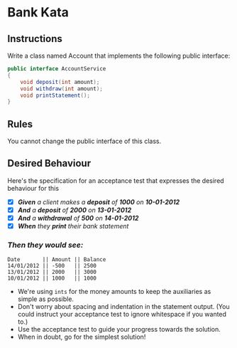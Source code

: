# Bank Kata
## Instructions
Write a class named Account that implements the following public interface:

``` csharp
public interface AccountService
{
    void deposit(int amount);
    void withdraw(int amount); 
    void printStatement();
}
```
## Rules
You cannot change the public interface of this class.
## Desired Behaviour
Here's the specification for an acceptance test that expresses the desired behaviour for this

- [x] _**Given** a client makes a **deposit** of **1000** on **10-01-2012**_
- [x] _**And** a **deposit** of **2000** on **13-01-2012**_
- [x] _**And** a **withdrawal** of **500** on **14-01-2012**_
- [x] _**When** they **print** their bank statement_
### _**Then** they would see:_
```
Date       || Amount || Balance
14/01/2012 || -500   || 2500
13/01/2012 || 2000   || 3000
10/01/2012 || 1000   || 1000
```

* We're using `ints` for the money amounts to keep the auxiliaries as simple as possible.
* Don't worry about spacing and indentation in the statement output. (You could instruct your acceptance test to ignore whitespace if you wanted to.)
* Use the acceptance test to guide your progress towards the solution. 
* When in doubt, go for the simplest solution!
